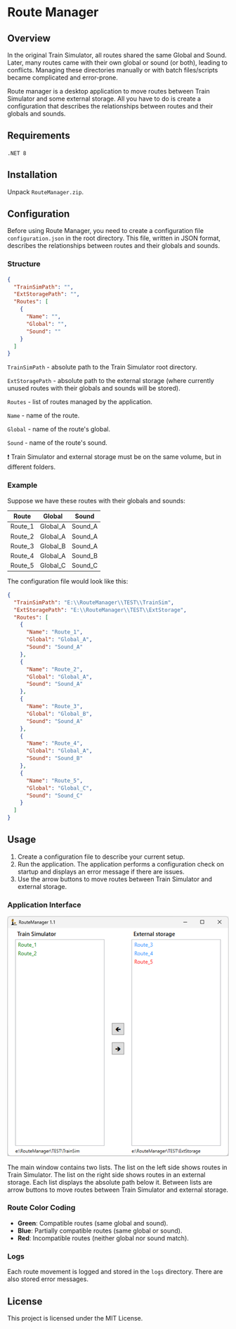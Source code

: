 ﻿# Route Manager

## Overview

In the original Train Simulator, all routes shared the same Global and Sound. Later, many routes came with their own global or sound (or both), leading to conflicts. Managing these directories manually or with batch files/scripts became complicated and error-prone.

Route manager is a desktop application to move routes between Train Simulator and some external storage. All you have to do is create a configuration that describes the relationships between routes and their globals and sounds.

## Requirements

`.NET 8`

## Installation

Unpack `RouteManager.zip`.

## Configuration

Before using Route Manager, you need to create a configuration file `configuration.json` in the root directory. This file, written in JSON format, describes the relationships between routes and their globals and sounds.

### Structure

```json
{
  "TrainSimPath": "",
  "ExtStoragePath": "",
  "Routes": [
    {
      "Name": "",
      "Global": "",
      "Sound": ""
    }
  ]
}
```

`TrainSimPath` - absolute path to the Train Simulator root directory.

`ExtStoragePath` - absolute path to the external storage (where currently unused routes with their globals and sounds will be stored).

`Routes` - list of routes managed by the application.

`Name` - name of the route.

`Global` - name of the route's global.

`Sound` - name of the route's sound.

:exclamation: Train Simulator and external storage must be on the same volume, but in different folders.

### Example

Suppose we have these routes with their globals and sounds:

| Route   | Global   | Sound   |
|---------|----------|---------|
| Route_1 | Global_A | Sound_A |
| Route_2 | Global_A | Sound_A |
| Route_3 | Global_B | Sound_A |
| Route_4 | Global_A | Sound_B |
| Route_5 | Global_C | Sound_C |

The configuration file would look like this:

```json
{
  "TrainSimPath": "E:\\RouteManager\\TEST\\TrainSim",
  "ExtStoragePath": "E:\\RouteManager\\TEST\\ExtStorage",
  "Routes": [
    {
      "Name": "Route_1",
      "Global": "Global_A",
      "Sound": "Sound_A"
    },
    {
      "Name": "Route_2",
      "Global": "Global_A",
      "Sound": "Sound_A"
    },
    {
      "Name": "Route_3",
      "Global": "Global_B",
      "Sound": "Sound_A"
    },
    {
      "Name": "Route_4",
      "Global": "Global_A",
      "Sound": "Sound_B"
    },
    {
      "Name": "Route_5",
      "Global": "Global_C",
      "Sound": "Sound_C"
    }
  ]
}
```

## Usage

1. Create a configuration file to describe your current setup.
2. Run the application. The application performs a configuration check on startup and displays an error message if there are issues.
3. Use the arrow buttons to move routes between Train Simulator and external storage.

### Application Interface

![Application main window](/art/route-manager.png)

The main window contains two lists. The list on the left side shows routes in Train Simulator. The list on the right side shows routes in an external storage. Each list displays the absolute path below it. Between lists are arrow buttons to move routes between Train Simulator and external storage.

### Route Color Coding

- **Green**: Compatible routes (same global and sound).
- **Blue**: Partially compatible routes (same global or sound).
- **Red**: Incompatible routes (neither global nor sound match).

### Logs

Each route movement is logged and stored in the `logs` directory. There are also stored error messages.

## License

This project is licensed under the MIT License.
